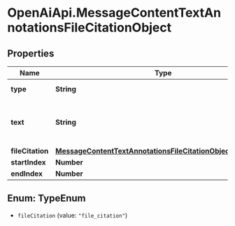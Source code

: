 # OpenAiApi.MessageContentTextAnnotationsFileCitationObject

## Properties
Name | Type | Description | Notes
------------ | ------------- | ------------- | -------------
**type** | **String** | Always &#x60;file_citation&#x60;. | 
**text** | **String** | The text in the message content that needs to be replaced. | 
**fileCitation** | [**MessageContentTextAnnotationsFileCitationObjectFileCitation**](MessageContentTextAnnotationsFileCitationObjectFileCitation.md) |  | 
**startIndex** | **Number** |  | 
**endIndex** | **Number** |  | 

<a name="TypeEnum"></a>
## Enum: TypeEnum

* `fileCitation` (value: `"file_citation"`)

